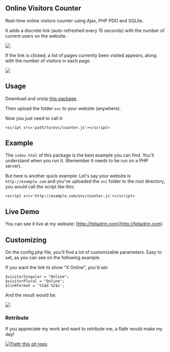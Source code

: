 ## Online Visitors Counter ##

Real-time online visitors counter using Ajax, PHP PDO and SQLite.

It adds a discrete link (auto-refreshed every 15 seconds) with the number of current users on the website.

![](http://i.imgur.com/EJfXHgs.png)

If the link is clicked, a list of pages currently been visited appears, along with the number of visitors in each page.

![](http://i.imgur.com/SoYLh8o.png)


## Usage ##

Download and unzip [this package](https://github.com/felladrin/online-visitors-counter/archive/master.zip).

Then upload the folder `ovc` to your website (anywhere).

Now you just need to call it:

    <script src='path/to/ovc/counter.js'></script>

## Example ##

The `index.html` of this package is the best example you can find. You'll understand when you run it. (Remember it needs to be run on a PHP server).

But here is another quick example: Let's say your website is `http://example.com` and you've uploaded the `ovc` folder to the root directory, you would call the script like this:

	<script src='http://example.com/ovc/counter.js'></script>

## Live Demo ##

You can see it live at my website: [http://felladrin.com](http://felladrin.com)

## Customizing ##

On the config.php file, you'll find a lot of customizable parameters. Easy to set, as you can see on the following example.

If you want the link to show "X Online", you'd set:

	$visitorSingular = "Online";
	$visitorPlural = "Online";
	$linkFormat = '%1$d %2$s';

And the result would be:

![](http://i.imgur.com/QaVxal7.png)

### Retribute ###

If you appreciate my work and want to retribute me, a flattr would make my day!

[![Flattr this git repo](http://api.flattr.com/button/flattr-badge-large.png)](https://flattr.com/submit/auto?user_id=Felladrin&url=https%3A%2F%2Fgithub.com%2Ffelladrin%2Fonline-visitors-counter)